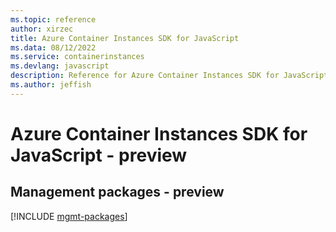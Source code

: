 ```yaml
---
ms.topic: reference
author: xirzec
title: Azure Container Instances SDK for JavaScript
ms.data: 08/12/2022
ms.service: containerinstances
ms.devlang: javascript
description: Reference for Azure Container Instances SDK for JavaScript
ms.author: jeffish
---
```

# Azure Container Instances SDK for JavaScript - preview

## Management packages - preview
[!INCLUDE [mgmt-packages](container-instances-mgmt-index.md)]
